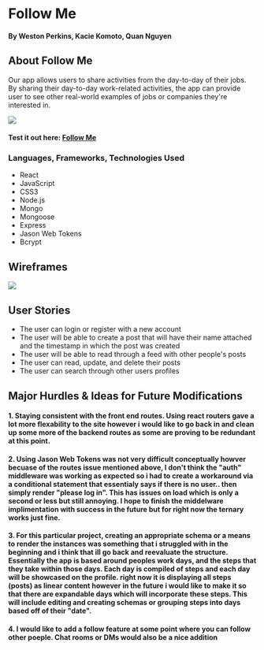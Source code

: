 # Follow Me

#### By Weston Perkins, Kacie Komoto, Quan Nguyen

## About Follow Me
Our app allows users to share activities from the day-to-day of their jobs. By sharing their day-to-day work-related activities, the app can provide user to see other real-world examples of jobs or companies they're interested in. 

<img src="./public/img/FollowMe.png">


#### Test it out here: [Follow Me](https://followmeapplication.herokuapp.com/)

### Languages, Frameworks, Technologies Used
- React
- JavaScript
- CSS3
- Node.js
- Mongo
- Mongoose
- Express
- Jason Web Tokens
- Bcrypt

## Wireframes
<img src="./public/img/wireframes_balsamiq.png">


## User Stories
- The user can login or register with a new account
- The user will be able to create a post that will have their name attached and the timestamp in which the post was created
- The user will be able to read through a feed with other people's posts
- The user can read, update, and delete their posts
- The user can search through other users profiles

## Major Hurdles & Ideas for Future Modifications 

#### 1. Staying consistent with the front end routes. Using react routers gave a lot more flexability to the site however i would like to go back in and clean up some more of the backend routes as some are proving to be redundant at this point.

#### 2. Using Jason Web Tokens was not very difficult conceptually howver becuase of the routes issue mentioned above, I don't think the "auth" middleware was working as expected so i had to create a workaround via a conditional statement that essentialy says if there is no user.. then simply render "please log in". This has issues on load which is only a second or less but still annoying. I hope to finish the middelware implimentation with success in the future but for right now the ternary works just fine.

#### 3. For this particular project, creating an appropriate schema or a means to render the instances was something that i struggled with in the beginning and i think that ill go back and reevaluate the structure. Essentially the app is based around peoples work days, and the steps that they take within those days. Each day is compiled of steps and each day will be showcased on the profile. right now it is displaying all steps (posts) as linear content however in the future i would like to make it so that there are expandable days which will incorporate these steps. This will include editing and creating schemas or grouping steps into days based off of their "date". 

#### 4. I would like to add a follow feature at some point where you can follow other poeple. Chat rooms or DMs would also be a nice addition

